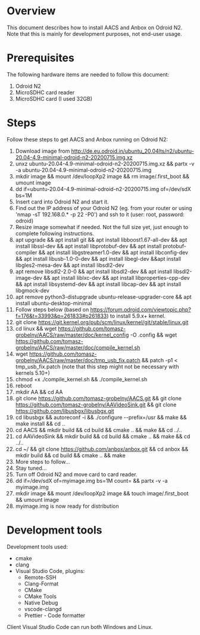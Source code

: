# Overview
This document describes how to install AACS and Anbox on Odroid N2. Note that this is mainly for development purposes, not end-user usage.

# Prerequisites
The following hardware items are needed to follow this document:
1. Odroid N2
2. MicroSDHC card reader
3. MicroSDHC card (I used 32GB)

# Steps
Follow these steps to get AACS and Anbox running on Odroid N2:
1. Download image from http://de.eu.odroid.in/ubuntu_20.04lts/n2/ubuntu-20.04-4.9-minimal-odroid-n2-20200715.img.xz
1. unxz ubuntu-20.04-4.9-minimal-odroid-n2-20200715.img.xz && partx -v -a ubuntu-20.04-4.9-minimal-odroid-n2-20200715.img
1. mkdir image && mount /dev/loopXp2 image && rm image/.first_boot && umount image
1. dd if=ubuntu-20.04-4.9-minimal-odroid-n2-20200715.img of=/dev/sdX bs=1M
1. Insert card into Odroid N2 and start it.
1. Find out the IP address of your Odroid N2 (eg. from your router or using 'nmap -sT 192.168.0.* -p 22 -P0') and ssh to it (user: root, password: odroid)
1. Resize image somewhat if needed. Not the full size yet, just enough to complete following instructions.
1. apt upgrade && apt install git && apt install libboost1.67-all-dev && apt install libssl-dev && apt install libprotobuf-dev && apt install protobuf-compiler && apt install libgstreamer1.0-dev && apt install libconfig-dev && apt install libusb-1.0-0-dev && apt install libegl-dev &&apt install libgles2-mesa-dev && apt install libsdl2-dev
1. apt remove libsdl2-2.0-0 && apt install libsdl2-dev && apt install libsdl2-image-dev && apt install liblxc-dev && apt install libproperties-cpp-dev && apt install libsystemd-dev && apt install libcap-dev && apt install libgmock-dev
1. apt remove python3-distupgrade ubuntu-release-upgrader-core && apt install ubuntu-desktop-minimal
1. Follow steps below (based on https://forum.odroid.com/viewtopic.php?f=176&t=33993&p=261833#p261833) to install 5.9.x+ kernel.
1. git clone https://git.kernel.org/pub/scm/linux/kernel/git/stable/linux.git
1. cd linux && wget https://github.com/tomasz-grobelny/AACS/raw/master/doc/kernel_config -O .config && wget https://github.com/tomasz-grobelny/AACS/raw/master/doc/compile_kernel.sh
1. wget https://github.com/tomasz-grobelny/AACS/raw/master/doc/tmp_usb_fix.patch && patch -p1 < tmp_usb_fix.patch (note that this step might not be necessary with kernels 5.10+)
1. chmod +x ./compile_kernel.sh && ./compile_kernel.sh
1. reboot
1. mkdir AA && cd AA
1. git clone https://github.com/tomasz-grobelny/AACS.git && git clone https://github.com/tomasz-grobelny/AAVideoSink.git && git clone https://github.com/libusbgx/libusbgx.git
1. cd libusbgx && autoreconf -i && ./configure --prefix=/usr && make && make install && cd ..
1. cd AACS && mkdir build && cd build && cmake .. && make && cd ../..
1. cd AAVideoSink && mkdir build && cd build && cmake .. && make && cd ../..
1. cd ~/ && git clone https://github.com/anbox/anbox.git && cd anbox && mkdir build && cd build && cmake .. && make
1. More steps to follow...
1. Stay tuned...
1. Turn off Odroid N2 and move card to card reader.
1. dd if=/dev/sdX of=myimage.img bs=1M count=<size of both partitions> && partx -v -a myimage.img
1. mkdir image && mount /dev/loopXp2 image && touch image/.first_boot && umount image
1. myimage.img is now ready for distribution

# Development tools
Development tools used:
* cmake
* clang
* Visual Studio Code, plugins:
    * Remote-SSH
    * Clang-Format
    * CMake
    * CMake Tools
    * Native Debug
    * vscode-clangd
    * Prettier - Code formatter

Client Visual Studio Code can run both Windows and Linux.
